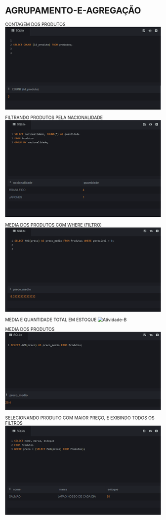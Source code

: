# AGRUPAMENTO-E-AGREGAÇÃO

CONTAGEM DOS PRODUTOS
![Atividade-A](contagemDosProdutos.PNG)

FILTRANDO PRODUTOS PELA NACIONALIDADE
![Atividade-B](FiltrandoOsprodutosPelaNacionalidadeDeles.PNG)

MEDIA DOS PRODUTOS COM WHERE (FILTRO)
![Atividade-C](MediaDosProdutosComWHEREParaFiltrarPorProdutosPereciveisOuNao.PNG)

MEDIA E QUANTIDADE TOTAL EM ESTOQUE
![Atividade-B](MediaDosProdutosEQuantidadeTotalEmEstoque)

MEDIA DOS PRODUTOS
![Atividade-B](mediaDosProdutos.PNG)

SELECIONANDO PRODUTO COM MAIOR PREÇO, E EXIBINDO TODOS OS FILTROS
![Atividade-B](selecionandoOProdutoComMaior.PNG)
